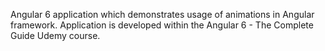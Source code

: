 Angular 6 application which demonstrates usage of animations in Angular framework. Application is developed within the Angular 6 - The Complete Guide Udemy course. 
